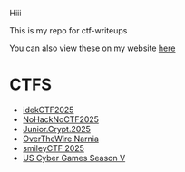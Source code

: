 Hiii

This is my repo for ctf-writeups

You can also view these on my website [here](https://arshakir.github.io/ctfs)

# CTFS
- [idekCTF2025](idekCTF2025)
- [NoHackNoCTF2025](NoHackNoCTF2025)
- [Junior.Crypt.2025](Junior.Crypt.2025)
- [OverTheWire Narnia](overthewire-narnia)
- [smileyCTF 2025](smileyCTF2025)
- [US Cyber Games Season V](USCyberGamesSeasonV)
